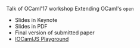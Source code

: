 Talk of OCaml'17 workshop Extending OCaml's `open`

* Slides in Keynote
* Slides in PDF
* Final version of submitted paper
* [IOCamlJS Playground](ocamllabs.io/iocamljs/open-struct.html)
